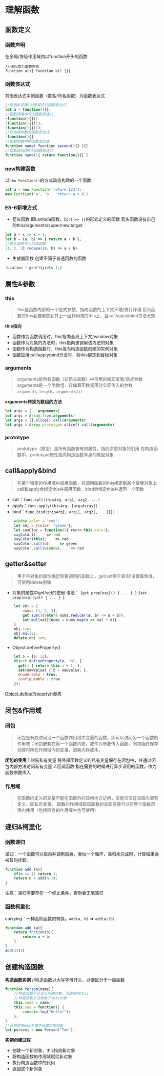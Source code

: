 # 理解函数
## 函数定义
### 函数声明
在全局/块级作用域内以function开头的函数
```
//a和b均为函数声明
function a(){ fucntion b() {}}
```
### 函数表达式
其他表达式中的函数（匿名/命名函数）为函数表达式
```js
//赋值给变量/对象属性的函数表达式
let a = function(){};
//函数调用中的的函数表达式
+function(){}()
(function(){}());
(function(){})();
//作为操作数的函数表达式
!function(){}
//函数参数中的函数表达式
function name( fucntion second(){} ){}
//函数返回值中的函数表达式
function name(){ return function(){} }
```
### new构建函数
以`new Function()`的方式动态构建的一个函数
```js
let a = new Function('return 123');
new Function('a', 'b', 'return a + b')
```
### ES-6新增方式
- 箭头函数
  即Lambda函数，以`() => {}`的形式定义的函数
  箭头函数没有自己的this/arguments/super/new.target
```js
let a = x => x + 1;
let b = (a, b) => { return a + b };
//箭头函数作为回调函数
[1, 2, 3].reduce((a, b) => a + b)
```
- 生成器函数
  创建不同于普通函数的函数
```js
fucntion * gen(){yiels 1;}
```

## 属性&参数
### this
>this是函数内部的一个隐式参数，指向函数的上下文环境/执行环境
>箭头函数的this会被绑定到其上一层作用域的this上，且call/apply/bind方法无效

**this指向**
- 函数作为函数调用时，this指向全局上下文/window对象
- 函数作为对象的方法时，this指向该调用该方法的对象
- 函数作为构造函数时，this指向构造函数创建的实例对象
- 函数应用call/apply/bind方法时，将this绑定到目标对象

### arguments
> arguments是所有函数（非箭头函数）中可用的局部变量/隐式参数
> arguments是一个类数组，存储着函数调用时实际传入的参数
> `arguments.length`，`arguments[i]`

**arguments转换为数组的方法**
```js
let args = [...arguments]
let args = Array.from(arguments)
let args = [].slice().call(arguments)
let args = Array.prototype.slice().call(arguments)
```
### prototype
>prototype（原型）是所有函数特有的属性，指向原型对象的引用
>在构造函数中，prototype属性指向构造函数本身的原型对象

## call&apply&bind
>在某个特定的作用域中调用函数，将调用函数的this绑定到某个变量对象上
>call和apply会绑定this并调用函数，bind会绑定this并返回一个函数

- call：`func.call(thisArg, arg1, arg2, ...)`
- apply：`func.apply(thisArg, [argsArray])`
- bind：`func.bind(thisArg[, arg1[, arg2[, ...]]])`
```js
	window.color = "red";
	let obj = {color: "green"};
	let sayClor = function(){ reurn this.color};
	sayColor();    => red
	sayColor(this);    => red
	sayColor.call(o);    => green
	sayColor.call(window);    => red
```
## getter&setter
>用于将对象的属性绑定到要调用的函数上，get/set用于查询/设置属性值，可使用delete删除

- 对象的属性中get/set的使用
	语法：
	`{get prop[exp]() { ... } }`
	`{set prop[exp](val) { ... } }`
```js
	let obj = {
		nums: [1, 2, 3],
		get sum(){return nums.reduce((a, b) => a + b)},
		set mul(val){nums = nums.map(x => val * x)}
	}
	obj.sum;
	obj.mul(2);
	delete obj.sum;
```
- Object.defineProperty()
```js
	let o = {a: 12};
	Object.defineProperty(o, "b", {
      get() { return this.a + 1; },
      set(newValue) { b = newValue; },
      enumerable : true,
      configurable : true
	});
```
[Object.defineProperty()参考](https://developer.mozilla.org/zh-CN/docs/Web/JavaScript/Reference/Global_Objects/Object/defineProperty)

## 闭包&作用域
### 闭包
>闭包是有权访问另一个函数作用域中变量的函数，即可以访问另一个函数的作用域；闭包嵌套在另一个函数内部，或作为参数传入函数，闭包始终保存创建时所在作用域内的变量，消耗内存成本。

**闭包的使用**
1.封装私有变量
	将外部函数定义的私有变量保存在闭包中，并通过闭包内部方法访问私有变量
2.回调函数
	指在需要的时候进行异步调用的函数，作为函数参数传入
### 作用域
>在函数内定义的变量不能在函数外的任何地方访问，变量仅仅在该函内部有定义，即私有变量。
>函数的作用域指该函数的全部变量可以在整个函数范围内使用（包括嵌套的作用域中也可使用）

## 递归&柯里化
### 函数递归
递归：一个函数可以指向并调用自身，类似一个循环，递归未完成时，计算结果会被暂时挂起。
```js
function add (n){
	if(n <= 1) return 1;
	return n + add(n-1);
}
```
注意：递归需要存在一个终止条件，否则会无限递归

### 函数柯里化
currying：一种高阶函数的转换，`add(a, b)` => `add(a)(b)`
```js
function add (a){
	return fnction(b){
		return a + b;
	}
}
add(1)(2)
```
## 创建构造函数
**构造函数实例**
//构造函数以大写字母开头，以便区分于一般函数
```js
function Person(name){
	//构造函数不必显示创建对象，而是使用this
	//将属性和方法赋给了this对象
	this.name = name;
	this.say = function() {
		console.log("Hello!");
	};
}
//必须使用new关键字创建实例对象
let person1 = new Person("Tom");
```
**实例创建过程**
- 创建一个新对象，this指向新对象
- 将构造函数的作用域赋给新对象
- 执行构造函数中的代码
- 返回这个新对象